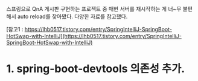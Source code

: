 스프링으로 QnA 게시판 구현하는 프로젝트 중 매번 서버를 재시작하는 게 너~무 불편해서 auto reload를 찾아봤다. 다양한 자료를 참고했다. 

[참고1 : https://lhb0517.tistory.com/entry/SpringIntelliJ-SpringBoot-HotSwap-with-IntelliJ](https://lhb0517.tistory.com/entry/SpringIntelliJ-SpringBoot-HotSwap-with-IntelliJ)

# 1. spring-boot-devtools 의존성 추가. 

